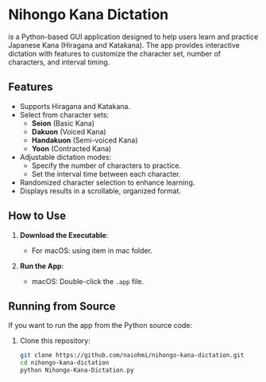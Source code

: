 # Nihongo Kana Dictation
is a Python-based GUI application designed to help users learn and practice Japanese Kana (Hiragana and Katakana). 
The app provides interactive dictation with features to customize the character set, number of characters, and interval timing.

## Features
- Supports Hiragana and Katakana.
- Select from character sets:
  - **Seion** (Basic Kana)
  - **Dakuon** (Voiced Kana)
  - **Handakuon** (Semi-voiced Kana)
  - **Yoon** (Contracted Kana)
- Adjustable dictation modes:
  - Specify the number of characters to practice.
  - Set the interval time between each character.
- Randomized character selection to enhance learning.
- Displays results in a scrollable, organized format.

## How to Use
1. **Download the Executable**:
   - For macOS: using item in mac folder.

2. **Run the App**:
   - macOS: Double-click the `.app` file.

## Running from Source
If you want to run the app from the Python source code:
1. Clone this repository:
   ```bash
   git clone https://github.com/naiohmi/nihongo-kana-dictation.git
   cd nihongo-kana-dictation
   python Nihongo-Kana-Dictation.py
